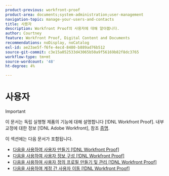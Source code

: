 ```yaml
---
product-previous: workfront-proof
product-area: documents;system-administration;user-management
navigation-topic: manage-your-users-and-contacts
title: 사용자
description: Workfront Proof의 사용자에 대해 알아봅니다.
author: Courtney
feature: Workfront Proof, Digital Content and Documents
recommendations: noDisplay, noCatalog
exl-id: ae23ae5f-f6fe-4ecd-8480-b889ad76b512
source-git-commit: c3e15a052533d43065b50a9f56169b82f8dc3765
workflow-type: tm+mt
source-wordcount: '48'
ht-degree: 4%

---
```


# 사용자

>[!IMPORTANT]
>
>이 문서는 독립 실행형 제품의 기능에 대해 설명합니다 [!DNL Workfront Proof]. 내부 교정에 대한 정보 [!DNL Adobe Workfront], 참조 [증명](../../../review-and-approve-work/proofing/proofing.md).

이 섹션에는 다음 문서가 포함됩니다.

* [다음을 사용하여 사용자 만들기 [!DNL Workfront Proof]](../../../workfront-proof/wp-mnguserscontacts/users/create-users.md)
* [다음을 사용하여 사용자 정보 구성 [!DNL Workfront Proof]](../../../workfront-proof/wp-mnguserscontacts/users/configure-user-info.md)
* [다음을 사용하여 사용자 정의 프로필 만들기 및 관리 [!DNL Workfront Proof]](../../../workfront-proof/wp-mnguserscontacts/users/create-and-manage-custom-profiles.md)
* [다음을 사용하여 계정 간 사용자 이동 [!DNL Workfront Proof]](../../../workfront-proof/wp-mnguserscontacts/users/move-users-between-accounts.md)
